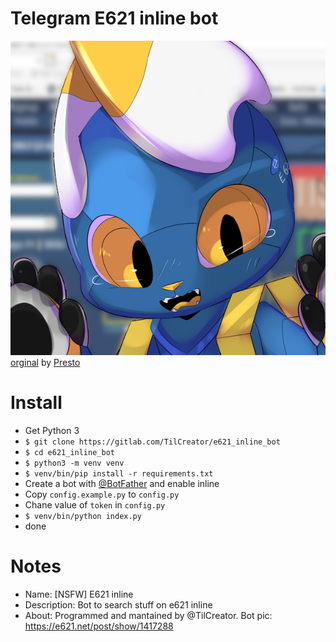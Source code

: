 # Telegram E621 inline bot

![esix](esix_no.png)
[orginal](https://e621.net/post/show/1417288) by [Presto](https://e621.net/post/index/1/presto_(artist))

# Install
* Get Python 3
* `$ git clone https://gitlab.com/TilCreator/e621_inline_bot`
* `$ cd e621_inline_bot`
* `$ python3 -m venv venv`
* `$ venv/bin/pip install -r requirements.txt`
* Create a bot with [@BotFather](https://t.me/BotFather) and enable inline
* Copy `config.example.py` to `config.py`
* Chane value of `token` in `config.py`
* `$ venv/bin/python index.py`
* done

# Notes
* Name: [NSFW] E621 inline
* Description: Bot to search stuff on e621 inline
* About: Programmed and mantained by @TilCreator. Bot pic: https://e621.net/post/show/1417288
